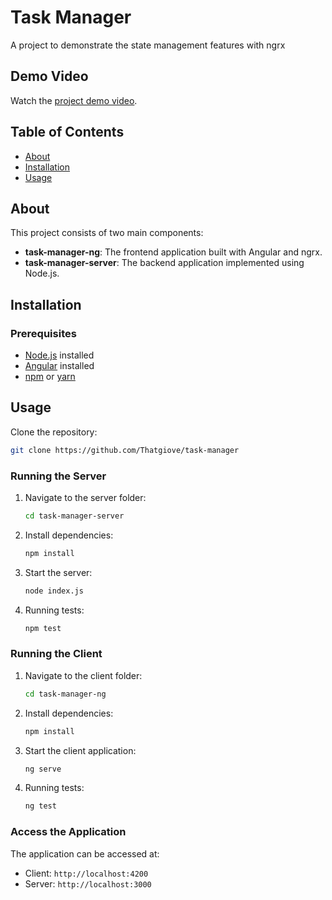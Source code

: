 # Task Manager

A project to demonstrate the state management features with ngrx
## Demo Video

Watch the [project demo video](https://youtu.be/dIRy7mkCABU).

## Table of Contents

- [About](#about)
- [Installation](#installation)
- [Usage](#usage)


## About

This project consists of two main components:

- **task-manager-ng**: The frontend application built with Angular and ngrx.
- **task-manager-server**: The backend application implemented using Node.js.

## Installation

### Prerequisites

- [Node.js](https://nodejs.org/) installed
- [Angular](https://angular.dev/tools/cli/setup-local/) installed
- [npm](https://www.npmjs.com/) or [yarn](https://yarnpkg.com/)


## Usage

Clone the repository:
   ```bash
   git clone https://github.com/Thatgiove/task-manager
   ```
### Running the Server

1. Navigate to the server folder:
   ```bash
   cd task-manager-server
   ```
2. Install dependencies:
   ```bash
   npm install
   ```
3. Start the server:
   ```bash
   node index.js
   ```
4. Running tests:
   ```bash
   npm test
   ```

### Running the Client

1. Navigate to the client folder:
   ```bash
   cd task-manager-ng
   ```
2. Install dependencies:
   ```bash
   npm install
   ```
3. Start the client application:
   ```bash
   ng serve
   ```
4. Running tests:
   ```bash
   ng test
   ```

### Access the Application

The application can be accessed at:

- Client: `http://localhost:4200`
- Server: `http://localhost:3000`



